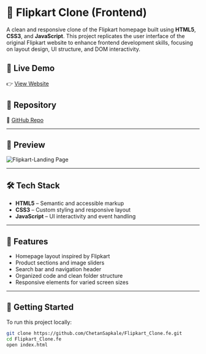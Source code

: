 # 🛒 Flipkart Clone (Frontend)

A clean and responsive clone of the Flipkart homepage built using **HTML5**, **CSS3**, and **JavaScript**. This project replicates the user interface of the original Flipkart website to enhance frontend development skills, focusing on layout design, UI structure, and DOM interactivity.

## 🔗 Live Demo

👉 [View Website](https://flipkart-clone-fe.vercel.app/)

## 📁 Repository

🔗 [GitHub Repo](https://github.com/ChetanSapkale/Flipkart_Clone.fe)

---

## 📸 Preview

![Flipkart-Landing Page](https://github.com/user-attachments/assets/88b2d1bb-567e-4a87-82ce-f679d26215dd
) <!-- Replace with actual preview image -->

---

## 🛠️ Tech Stack

- **HTML5** – Semantic and accessible markup
- **CSS3** – Custom styling and responsive layout
- **JavaScript** – UI interactivity and event handling

---

## 📌 Features

- Homepage layout inspired by Flipkart
- Product sections and image sliders
- Search bar and navigation header
- Organized code and clean folder structure
- Responsive elements for varied screen sizes

---

## 🚀 Getting Started

To run this project locally:

```bash
git clone https://github.com/ChetanSapkale/Flipkart_Clone.fe.git
cd Flipkart_Clone.fe
open index.html
